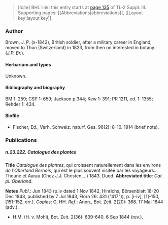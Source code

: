 > [!cite] BHL link: this entry starts at [page 135](https://www.biodiversitylibrary.org/item/103861#page/145/mode/1up) of TL-2 Suppl. III.
> Supporting pages: [[Abbreviations|abbreviations]], [[Layout key|layout key]].

### Author

Brown, J. P. (x-1842), British soldier, after a military career in England, moved to Thun (Switzerland) in 1823, from then on interested in botany. (*J.P. Br.*).

#### Herbarium and types

Unknown.

#### Bibliography and biography

BM 1: 259; CSP 1: 659; Jackson p.344; Kew 1: 391; PR 1211, ed. 1: 1355; Rehder 1: 434.

#### Biofile

- Fischer, Ed., Verh. Schweiz. naturf. Ges. 96(2): 8-10. 1914 (brief note).

### Publications

##### n.23.222. Catalogue des plantes

**Title**
*Catalogue des plantes*, qui croissent naturellement dans les environs *de l'Oberland Bernois*, qui est le plus souvent visitée par les voyageurs... Thoune et Aarau (Chez J.J. Christen,...) 1843. Duod.
**Abbreviated title**: *Cat. pl. Oberland*.

**Notes**
*Publ*.: Jun 1843 (p.iv dated 1 Nov 1842, Hinrichs, Börsenblatt 18-20 Dec 1843, published by 7 Jul 1843, Flora 26: 431 ("417")), p. \[i-iv\], \[1\]-150, \[151-152, err.\]. *Copies*: G, HH.
*Ref*.: Anon., Bot. Zeit. 2(20): 368. 17 Mai 1844 (adv.).
- H.M. (H. v. Mohl), Bot. Zeit. 2(36): 639-640. 6 Sep 1844 (rev.).

